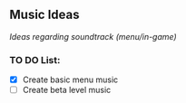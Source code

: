 ## Music Ideas
_Ideas regarding soundtrack (menu/in-game)_

### TO DO List:
- [X] Create basic menu music
- [ ] Create beta level music
